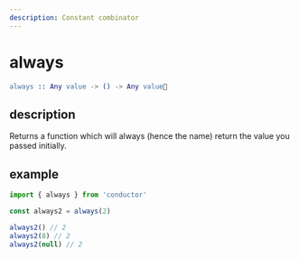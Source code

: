 ```yaml
---
description: Constant combinator
---
```


# always

```erlang
always :: Any value -> () -> Any value
```

## description

Returns a function which will always \(hence the name\) return the value you passed initially.

## example

```javascript
import { always } from 'conductor'

const always2 = always(2)

always2() // 2
always2(8) // 2
always2(null) // 2
```

